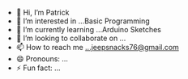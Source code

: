 - 👋 Hi, I’m Patrick
- 👀 I’m interested in ...Basic Programming
- 🌱 I’m currently learning ...Arduino Sketches
- 💞️ I’m looking to collaborate on ...
- 📫 How to reach me ...jeepsnacks76@gmail.com
- 😄 Pronouns: ...
- ⚡ Fun fact: ...

<!---
Snacks76/Snacks76 is a ✨ special ✨ repository because its `README.md` (this file) appears on your GitHub profile.
You can click the Preview link to take a look at your changes.
--->
